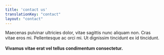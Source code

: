 ```yaml
---
title: 'contact us'
translationKey: "contact"
layout: "contact"
---
```


Maecenas pulvinar ultricies dolor, vitae sagittis nunc aliquam non. Cras vitae eros mi. Pellentesque ac orci mi. Ut dignissim tincidunt ex id tincidunt.
<br><br>
**Vivamus vitae erat vel tellus condimentum consectetur.**